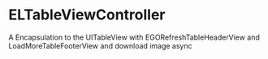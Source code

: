 ELTableViewController
============

A Encapsulation to the UITableView with EGORefreshTableHeaderView and LoadMoreTableFooterView and download image async